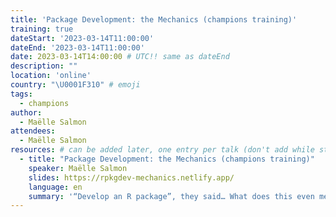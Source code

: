 ```yaml
---
title: 'Package Development: the Mechanics (champions training)'
training: true
dateStart: '2023-03-14T11:00:00'
dateEnd: '2023-03-14T11:00:00'
date: 2023-03-14T14:00:00 # UTC!! same as dateEnd
description: ""
location: 'online'
country: "\U0001F310" # emoji
tags: 
  - champions
author:
  - Maëlle Salmon
attendees:
  - Maëlle Salmon
resources: # can be added later, one entry per talk (don't add while still empty, add once there are resources)
  - title: "Package Development: the Mechanics (champions training)"
    speaker: Maëlle Salmon
    slides: https://rpkgdev-mechanics.netlify.app/
    language: en
    summary: '“Develop an R package”, they said… What does this even mean? In this session with a live demo, we shall demystify the creation of an R package. R packages are mostly well-organized folders, and there are automatic tools to help. Let’s dive into the wonders of usethis!'
---
```



